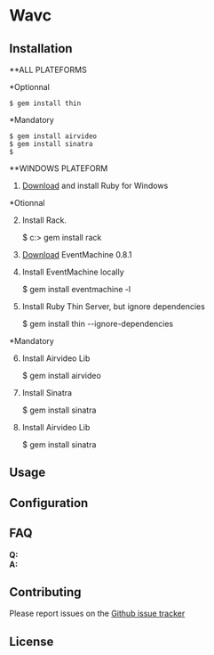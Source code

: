 # Wavc




## Installation


**ALL PLATEFORMS


*Optionnal

	$ gem install thin

*Mandatory

	$ gem install airvideo
	$ gem install sinatra
	$ 


**WINDOWS PLATEFORM


1. [Download](http://rubyinstaller.org/downloads/) and install Ruby for Windows
	
*Otionnal

2. Install Rack.

	$ c:\> gem install rack

3. [Download](http://rubyforge.org/frs/download.php/23665/eventmachine-win32-0.8.1.gem) EventMachine 0.8.1

4. Install EventMachine locally

	$ gem install eventmachine -l

5. Install Ruby Thin Server, but ignore dependencies

	$ gem install thin --ignore-dependencies

*Mandatory

6. Install Airvideo Lib

	$ gem install airvideo
7. Install Sinatra

	$ gem install sinatra

8. Install Airvideo Lib

	$ gem install sinatra

## Usage



## Configuration




## FAQ

**Q:**   
**A:** 



## Contributing

Please report issues on the [Github issue
tracker](https://github.com/kalw/wavc-sinatra/issues)


## License



